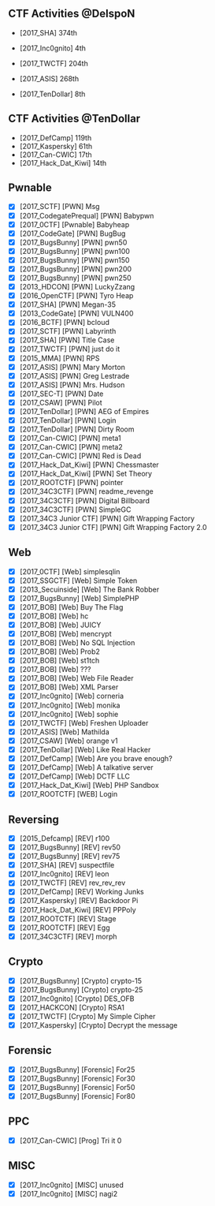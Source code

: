 ## CTF Activities @DelspoN

- [2017_SHA] 374th


- [2017_Inc0gnito] 4th
- [2017_TWCTF] 204th
- [2017_ASIS] 268th


- [2017_TenDollar] 8th

## CTF Activities @TenDollar

- [2017_DefCamp] 119th
- [2017_Kaspersky] 61th
- [2017_Can-CWIC] 17th
- [2017_Hack_Dat_Kiwi] 14th

## Pwnable

- [x] \[2017_SCTF] \[PWN] Msg
- [x] \[2017_CodegatePrequal] \[PWN] Babypwn
- [x] \[2017_0CTF] \[Pwnable] Babyheap
- [x] \[2017_CodeGate] \[PWN] BugBug
- [x] \[2017_BugsBunny] \[PWN] pwn50
- [x] \[2017_BugsBunny] \[PWN] pwn100
- [x] \[2017_BugsBunny] \[PWN] pwn150
- [x] \[2017_BugsBunny] \[PWN] pwn200
- [x] \[2017_BugsBunny] \[PWN] pwn250
- [x] \[2013_HDCON] \[PWN] LuckyZzang
- [x] \[2016_OpenCTF] \[PWN] Tyro Heap
- [x] \[2017_SHA] \[PWN] Megan-35 
- [x] \[2013_CodeGate] \[PWN] VULN400
- [x] \[2016_BCTF] \[PWN] bcloud
- [x] \[2017_SCTF] \[PWN] Labyrinth
- [x] \[2017_SHA] \[PWN] Title Case
- [x] \[2017_TWCTF] \[PWN] just do it
- [x] \[2015_MMA] \[PWN] RPS
- [x] \[2017_ASIS] \[PWN] Mary Morton
- [x] \[2017_ASIS] \[PWN] Greg Lestrade
- [x] \[2017_ASIS] \[PWN] Mrs. Hudson
- [x] \[2017_SEC-T] \[PWN] Date
- [x] \[2017_CSAW] \[PWN] Pilot
- [x] \[2017_TenDollar] \[PWN] AEG of Empires
- [x] \[2017_TenDollar] \[PWN] Login
- [x] \[2017_TenDollar] \[PWN] Dirty Room
- [x] \[2017_Can-CWIC] \[PWN] meta1
- [x] \[2017_Can-CWIC] \[PWN] meta2
- [x] \[2017_Can-CWIC] \[PWN] Red is Dead
- [x] \[2017_Hack_Dat_Kiwi] \[PWN] Chessmaster
- [x] \[2017_Hack_Dat_Kiwi] \[PWN] Set Theory
- [x] \[2017_ROOTCTF] \[PWN] pointer
- [x] [2017_34C3CTF] \[PWN] readme_revenge
- [x] [2017_34C3CTF] \[PWN] Digital Billboard
- [x] [2017_34C3CTF] \[PWN] SimpleGC
- [x] [2017_34C3 Junior CTF] \[PWN] Gift Wrapping Factory
- [x] [2017_34C3 Junior CTF] \[PWN] Gift Wrapping Factory 2.0

## Web
- [x] \[2017_0CTF] \[Web] simplesqlin
- [x] \[2017_SSGCTF] \[Web] Simple Token
- [x] \[2013_Secuinside] \[Web] The Bank Robber
- [x] \[2017_BugsBunny] \[Web] SimplePHP
- [x] \[2017_BOB] \[Web] Buy The Flag
- [x] \[2017_BOB] \[Web] hc
- [x] \[2017_BOB] \[Web] JUICY
- [x] \[2017_BOB] \[Web] mencrypt
- [x] \[2017_BOB] \[Web] No SQL Injection
- [x] \[2017_BOB] \[Web] Prob2
- [x] \[2017_BOB] \[Web] st1tch
- [x] \[2017_BOB] \[Web] ???
- [x] \[2017_BOB] \[Web] Web File Reader
- [x] \[2017_BOB] \[Web] XML Parser
- [x] \[2017_Inc0gnito] \[Web] corneria
- [x] \[2017_Inc0gnito] \[Web] monika
- [x] \[2017_Inc0gnito] \[Web] sophie
- [x] \[2017_TWCTF] \[Web] Freshen Uploader
- [x] \[2017_ASIS] \[Web] Mathilda
- [x] \[2017_CSAW] \[Web] orange v1
- [x] \[2017_TenDollar] \[Web] Like Real Hacker
- [x] \[2017_DefCamp] \[Web] Are you brave enough?
- [x] [2017_DefCamp] \[Web] A talkative server
- [x] [2017_DefCamp] \[Web] DCTF LLC
- [x] \[2017_Hack_Dat_Kiwi] \[Web] PHP Sandbox
- [x] \[2017_ROOTCTF] \[WEB] Login

## Reversing
- [x] \[2015_Defcamp] \[REV] r100
- [x] \[2017_BugsBunny] \[REV] rev50
- [x] \[2017_BugsBunny] \[REV] rev75
- [x] \[2017_SHA] \[REV] suspectfile
- [x] \[2017_Inc0gnito] \[REV] leon
- [x] \[2017_TWCTF] \[REV] rev_rev_rev
- [x] \[2017_DefCamp] \[REV] Working Junks
- [x] \[2017_Kaspersky] \[REV] Backdoor Pi
- [x] \[2017_Hack_Dat_Kiwi] \[REV] PPPoly
- [x] \[2017_ROOTCTF] \[REV] Stage
- [x] \[2017_ROOTCTF] \[REV] Egg
- [x] [2017_34C3CTF] \[REV] morph

## Crypto
- [x] \[2017_BugsBunny] \[Crypto] crypto-15
- [x] \[2017_BugsBunny] \[Crypto] crypto-25
- [x] \[2017_Inc0gnito] \[Crypto] DES_OFB
- [x] \[2017_HACKCON] \[Crypto] RSA1
- [x] \[2017_TWCTF] \[Crypto] My Simple Cipher
- [x] \[2017_Kaspersky] \[Crypto] Decrypt the message

## Forensic
- [x] \[2017_BugsBunny] \[Forensic] For25
- [x] \[2017_BugsBunny] \[Forensic] For30
- [x] \[2017_BugsBunny] \[Forensic] For50
- [x] \[2017_BugsBunny] \[Forensic] For80

## PPC

- [x] \[2017_Can-CWIC] \[Prog] Tri it 0

## MISC
- [x] \[2017_Inc0gnito] \[MISC] unused
- [x] \[2017_Inc0gnito] \[MISC] nagi2